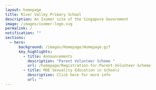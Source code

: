 ```yaml
---
layout: homepage
title: River Valley Primary School
description: An Isomer site of the Singapore Government
image: /images/isomer-logo.svg
permalink: /
notification: ""
sections:
  - hero:
      background: /images/Homepage/Homepage.gif
      key_highlights:
        - title: Announcements
          description: "Parent Volunteer Scheme "
          url: /homepage/Registration-for-Parent-Volunteer-Scheme
        - title: MOE Sexuality Education in Schools
          description: Click here for more info
          url: ""
---
```



